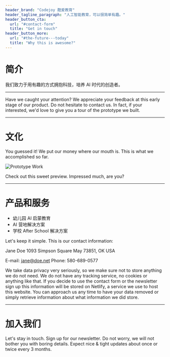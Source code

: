 ```yaml
---
header_brand: "Codejoy 酷爱教育"
header_tagline_paragraph: "人工智能教育，可以很简单有趣。"
header_button_cta:
  url: "#contact-form"
  title: "Get in touch"
header_button_more:
  url: "#the-future---today"
  title: "Why this is awesome?"
---
```


# 简介

我们致力于用有趣的方式拥抱科技，培养 AI 时代的创造者。


---

Have we caught your attention? We appreciate your feedback at this early stage of our product. Do not hesitate to contact us. In fact, if your interested, we'd love to give you a tour of the prototype we built.

---

# 文化

You guessed it! We put our money where our mouth is. This is what we accomplished so far.

![Prototype Work](images/prototype.jpg) <!-- https://www.pexels.com/search/product%20testing/ -->

Check out this sweet preview. Impressed much, are you?

---

# 产品和服务

- 幼儿园 AI 启蒙教育
- AI 营地解决方案
- 学校 After School 解决方案

Let's keep it simple. This is our contact information:

Jane Doe
1093 Simpson Square
May 73851, OK
USA

E-mail: jane@doe.net
Phone: 580-689-0577

We take data privacy very seriously, so we make sure not to store anything we do not need. We do not have any tracking service, no cookies or anything like that. If you decide to use the contact form or the newsletter sign up this information will be stored on Netlify, a service we use to host this website. You can approach us any time to have your data removed or simply retrieve information about what information we did store.

---

# 加入我们

Let's stay in touch. Sign up for our newsletter. Do not worry, we will not bother you with boring details. Expect nice & tight updates about once or twice every 3 months.

